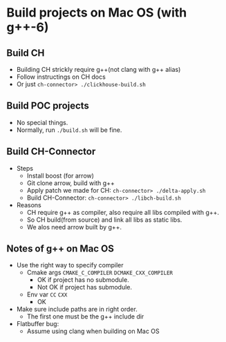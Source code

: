 # Build projects on Mac OS (with g++-6)

## Build CH
* Building CH strickly require g++(not clang with g++ alias)
* Follow instructings on CH docs
* Or just `ch-connector> ./clickhouse-build.sh`

## Build POC projects
* No special things.
* Normally, run `./build.sh` will be fine.

## Build CH-Connector
* Steps
    * Install boost (for arrow)
    * Git clone arrow, build with g++
    * Apply patch we made for CH: `ch-connector> ./delta-apply.sh`
    * Build CH-Connector: `ch-connector> ./libch-build.sh`
* Reasons
    * CH require g++ as compiler, also require all libs compiled with g++.
    * So CH build(from source) and link all libs as static libs.
    * We alos need arrow built by g++.

## Notes of g++ on Mac OS
* Use the right way to specify compiler
    * Cmake args `CMAKE_C_COMPILER` `DCMAKE_CXX_COMPILER`
        * OK if project has no submodule.
        * Not OK if project has submodule.
    * Env var `CC` `CXX`
        * OK
* Make sure include paths are in right order.
    * The first one must be the g++ include dir
* Flatbuffer bug:
    * Assume using clang when building on Mac OS

